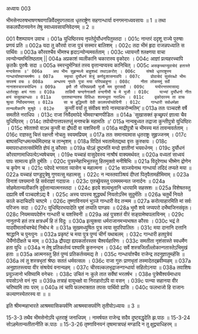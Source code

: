 अध्यायः 003

भीमसेनपरुषभाषणश्रवणान्निर्वेदमुपगतवता धृतराष्ट्रेण सहगान्धार्या वनगमनाध्यवसायः ॥ 1 ॥ तथा सकलपौरानयनेन तेषु स्वाध्यवसायनिवेदनम् ॥ 2 ॥

001	वैशम्पायन उवाच ।
001a	युधिष्ठिरस्य नृपतेर्दुर्योधनपितुस्तदा ।
001c	नान्तरं ददृशू राज्ये पुरुषाः प्रणयं प्रति ॥
002a	यदा तु कौरवो राजा पुत्रं सस्मार बालिशम् ।
002c	तदा भीमं हृदा राजन्नपध्याति स पार्थिवः ॥
003a	कौरवश्चैव भीमश्च हृदाऽन्योन्यमवर्तताम् ।
003c	ध्यायन्तौ श्लक्ष्णया वाचा त्वन्योन्यमभितिष्ठताम् ||
004a	अप्रकाशं व्यलीकानि चकारास्य वृकोदरः ।
004c	आज्ञां प्रत्यहरच्चापि कृतकैः पुरुषैः सदा ॥
005a	स्मरन्दुर्मन्त्रितं तस्य वृत्तान्यप्यस्य कानिचित् ।
005c	`असकृच्चाप्युवाचेदं हतास्ते मन्दचेतसः ॥'
006a	अथ भीमः सुहृन्मध्ये बाहुशब्दं तथाऽकरोत् ।
006c	संश्रवे धृतराष्ट्रस्य गान्धार्याश्चाप्यमर्षणः ॥
007a	स्मृत्वा दुर्योधनं शत्रुं कर्णदुःशासनावपि ।
007c	प्रोवाचेदं सुसंरब्धो भीमः सपरुषं वचः ॥
008a	अन्धस्य नृपतेः पुत्रा मया परिघबाहुना ।
008c	नीता लोकममुं सर्वे नानाशस्त्रास्त्रयोधिनः ॥
009a	इमौ तौ परिघप्रख्यौ भुजौ मम दुरासदौ ।
009c	ययोरन्तरमासाद्य धार्तराष्ट्राः क्षयं गताः ॥
010a	ताविमौ चन्दनेनाक्तौ वन्दनीयौ च मे भुजौ ।
010c	याभ्यां दुर्योधनो नीतः क्षयं ससुतबान्धवः ॥
011a	एताश्चान्याश्च विविधाः शल्यभूता नराधिपः ।
011c	वृकोदरस्य ता वाचः श्रुत्वा निर्वेदमागमत् ॥
012a	सा च बुद्धिमती देवी कालपर्यायवेदिनी ।
012c	गान्धारी सर्वधर्मज्ञा तान्यलीकानि शुश्रुवे ।
012e	`कुन्तीं वर्यां तु संवीक्ष्य शापे नास्याकरोन्मतिम्'॥
013a	ततः पञ्चदशे वर्षे समतीते नराधिपः ।
013c	राजा निर्वेदमापेदे भीमवाग्बाणपीडितः ॥
014a	`सुखासक्तं कृच्छ्रपरं ज्ञात्वा चैव युधिष्ठिरम् ।
014c	तपोयोगात्तपस्तप्तुं मनश्चक्रे महामतिः ॥'
015a	नान्वबुध्यत तद्राजा कुन्तीपुत्रो युधिष्ठिरः ।
015c	श्वेताश्वो वाऽथ कुन्ती वा द्रौपदी वा यशस्विनी ॥
016a	माद्रीपुत्रौ च भीमस्य मतं तावन्ववर्तताम् ।
016c	राज्ञस्तु चित्तं रक्षन्तौ नोचतुः स्वयमप्रियम् ॥
017a	ततः समानयामास धृतराष्ट्रः सुहृज्जनम् ।
017c	बाष्पसन्दिग्धमत्यर्थमिदमाह च तान्भृशम् ॥
018a	विदितं भवतामेतद्यथा वृत्तः कुरुक्षयः ।
018c	ममापराधात्तत्सर्वमिति ज्ञेयं तु कौरवाः ॥
019a	योऽहं दुष्टमतिं मन्दो ज्ञातीनां भयवर्धनम् ।
019c	दुर्योधनं कौरवाणामाधिपत्येऽभ्यषेचयम् ।
019e	यच्चाहं वासुदेवस्य नाश्रौषं वाक्यमर्थवत् ॥
020a	वध्यतां साध्वयं पापः सामात्य इति दुर्मतिः ।
020c	पुत्रस्नेहाभिभूतस्तु हितमुक्तो मनीषिभिः ॥
021a	विदुरेणाथ भीष्मेण द्रोणेन च कृपेण च ।
021c	पदेपदे भगवता व्यासेन च महात्मना ।
021e	सञ्जयेनाथ गान्धार्या तदिदं तप्यते मया ॥
022a	यच्चाहं पाण्डुपुत्रेषु गुणवत्सु महात्मसु ।
022c	न न्यस्तवाञ्श्रियं दीप्तां पितृपैतामहीमिमाम् ॥
023a	विनाशं पश्यमानो हि सर्वराज्ञां गदाग्रजः ।
023c	एतच्छ्रेयस्तु परमममन्यत जनार्दनः ॥
024a	सोहमेतान्यलीकानि दुर्वृत्तान्यात्मनस्तदा ।
024c	हृदये शल्यभूतानि धारयामि सहस्रशः ॥
025a	विशेषतस्तु दह्यामि वर्षे पञ्चदशेऽद्य वै ।
025c	अस्य पापस्य शुद्ध्यर्थं नियतोऽस्मि सुदुर्मतिः ॥
026a	चतुर्थे नियते काले कदाचिदपि चाष्टमे ।
026c	तृष्णाविनयनं भुञ्जे गान्धारी वेद तन्मम ॥
027a	करोत्याहारमिति मां सर्वः परिजनः सदा ।
027c	युधिष्ठिरभयादेति भृशं तप्यति पाण्डवः ॥
028a	भूमौ शये जप्यपरो दर्भेष्वजिनसंवृतः।
028c	नियमव्यपदेशेन गान्धारी च यशस्विनी ॥
029a	अहं पुत्रशतं वीरं सङ्ग्रामेष्वपलायिनम् ।
029c	नानुतप्ये हतं तत्र क्षत्रधर्मं हि तं विदुः ॥
030a	इत्युक्त्वा धर्मराजानमभ्यभाषत कौरवः ।
030c	भद्रं ते यादवीमातर्वचश्चेदं निबोध मे ॥
031a	सुखमध्युषितः पुत्र त्वया सुपरिपालितः ।
031c	मया दानानि दत्तानि श्राद्धानि च पुनःपुनः ॥
032a	प्रकृष्टं च मया पुत्र पुण्यं चीर्णं यथाबलम् ।
032c	गान्धारी हतपुत्रेयं धैर्येणोदीक्षते च माम् ॥
033a	द्रौपद्या ह्यपकर्तारस्तव चैश्वर्यहारिणः ।
033c	समतीता नृशंसास्ते स्वधर्मेण हता युधि ॥
034a	न तेषु प्रतिकर्तव्यं पश्यामि कुरुनन्दन ।
034c	सर्वे शस्त्रजिताँल्लोकान्गतास्तेऽभिमुखं हताः ॥
035a	आत्मनस्तु हितं पुण्यं प्रतिकर्तव्यमद्य ते ।
035c	गान्धार्याश्चैव राजेन्द्र तदनुज्ञातुमर्हसि ॥
036a	त्वं तु शस्त्रभृतां श्रेष्ठः सततं धर्मवत्सलः ।
036c	राजा गुरुः प्राणभृतां तस्मादेतद्ब्रवीम्यहम् ॥
037a	अनुज्ञातस्त्वया वीर संश्रयेयं वनान्यहम् ।
037c	चीरवल्कलभृद्राजन्गान्धार्या सहितोऽनया ॥
038a	तवाशिषः प्रयुञ्जानो भविष्यामि वनेचरः ।
038c	उचितं नः कुले तात सर्वेषां भरतर्षभ ।
038e	पुत्रेष्वैश्वर्यमाधाय वयसोऽन्ते वनं नृप ॥
039a	तत्राहं वायुभक्षो वा निराहारोऽपि वा वसन् ।
039c	पत्न्या सहानया वीर चरिष्यामि तपः परम् ॥
040a	त्वं चापि फलभाक्तात तपसः पार्थिवो ह्यसि ।
040c	फलभाजो हि राजानः कल्याणस्येतरस्य वा ॥ ॥

इति श्रीमन्महाभारते आश्रमवासिकपर्वणि आश्रमवासपर्वणि तृतीयोऽध्यायः ॥ 3 ॥

15-3-3 तथैव भीमसेनोऽपि धृतराष्ट्रं जनाधिपम् । नामर्षयत राजेन्द्र सदैव दुष्टवद्धृदेति झ.पाठः ॥ 15-3-24 सोऽहमेतान्यतीतानीति क.पाठः ॥ 15-3-26 तृष्णाविनयनं तृषामात्रापहं मण्डादि न तु क्षुद्व्याधिहरम् ॥ 
